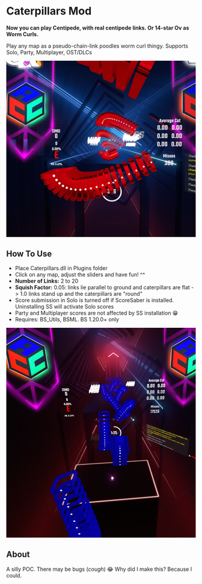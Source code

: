 # Caterpillars Mod

**Now you can play Centipede, with real centipede links. Or 14-star Ov as Worm Curls.**
<p>Play any map as a pseudo-chain-link poodles worm curl thingy. Supports Solo, Party, Multiplayer, OST/DLCs</p>

<p><img src="https://github.com/zeph-yr/Caterpillars/blob/master/Screenshots/worms_2.png" width="600"/></p>

## How To Use
- Place Caterpillars.dll in Plugins folder
- Click on any map, adjust the sliders and have fun! ^^
- **Number of Links:** 2 to 20
- **Squish Factor:** 0.05: links lie parallel to ground and caterpillars are flat -> 1.0 links stand up and the caterpillars are "round"
- Score submission in Solo is turned off if ScoreSaber is installed. Uninstalling SS will activate Solo scores
- Party and Multiplayer scores are not affected by SS installation 😁
- Requires: BS_Utils, BSML. BS 1.20.0+ only

<p><img src="https://github.com/zeph-yr/Caterpillars/blob/master/Screenshots/worms_4.png" width="600"/></p>

## About
A silly POC. There may be bugs (*cough*) 😂 Why did I make this? Because I could.
